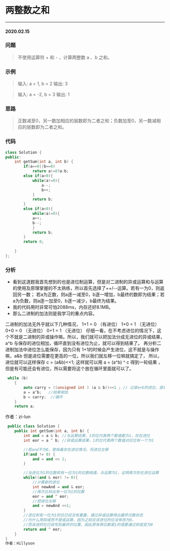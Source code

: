 # 两整数之和
***
#### 2020.02.15

### 问题
>不使用运算符 + 和 - ​​​​​​​，计算两整数 ​​​​​​​a 、b ​​​​​​​之和。

### 示例
>输入: a = 1, b = 2
输出: 3

>输入: a = -2, b = 3
输出: 1

### 思路
>正数减至0，另一数加相应的层数即为二者之和；负数加至0，另一数减相应的层数即为二者之和。

### 代码
```c++
class Solution {
public:
    int getSum(int a, int b) {
        if(a==0||b==0)
            return a!=0?a:b;
        else if(a>0){
            while(a!=0){
                a--;
                b++;
            }
            return b;
        }
        else if(a<0){
            while(a!=0){
            a++;
            b--;
            }
            return b;
        }
        return 0;
        
    }
};
```

### 分析
 - 看到这道题我首先想到的也是进位制运算，但是对二进制的异或运算和与运算的使用及原理掌握的不太熟练，所以首先选择了++/--运算。若有一为0，则返回另一数；
   若a为正数，则a逐一减至0，b逐一增加，b最终的数即为结果；若a为负数，则a逐一加至0，b逐一减少，b最终为结果。
 - 我的代码用时非常可怕2088ms，内存还好8.1MB。
 - 那么二进制的加法则是我学习的重点内容。
 
二进制的加法无外乎就以下几种情况，
1+1 = 0    （有进位）
1+0 = 1    （无进位）
0+0 = 0    （无进位）
0+1 = 1    （无进位）
仔细一看，在不考虑进位的情况下，这个不就是二进制的异或操作嘛。所以，我们就可以把加法分成无进位的异或结果，a^b  与保存的进位相加，循环直到没有进位为止，就可以得到结果了。
再分析二进制加法中进位怎么能保存，因为只有 1+1的时候会产生进位，这不就是与操作嘛，a&b   但是进位需要在更高的一位，所以我们就左移一位嘛就搞定了，
所以，进位就可以这样保存
c = (a&b)<<1;
这样就可以用  a = (a^b) ^ c 得到一轮结果 ，但是有可能还会有进位，所以需要将这个放在循环里面就可以了。
```c
 while (b)
    {
        auto carry = ((unsigned int ) (a & b))<<1 ; // 记录a+b的进位，直到进位为0是退出
        a = a^b;   //结果相加
        b = carry;  //循环
    }
    return a;
```
作者：zi-lun

```c++
 public class Solution {
    public int getSum(int a, int b) {
        int and = a & b; //与运算结果，1的位代表两个数值都为1，存在进位
        int eor = a ^ b; //异或运算结果，1的位代表两个数值对应位有一个为1

        //若and不为0，意味着存在进位情况，将进位左移
        if(and != 0) {
            and = and << 1;
        }

        //当进位为1的位数和有一位为1的位数相遇，与运算为1，证明再次存在进位运算
        while((and & eor) != 0){
            //计算新的进位
            int newAnd = and & eor;
            //再次比较出有一位为1的位数
            eor = and ^ eor;
            //把进位左移
            and = newAnd <<1;
        }
        //进位和有一位为1的位已经没有重叠，通过异或运算得出最终位数状态
        //为什么用抑或而不是或运算，因为之前应该进位的位没有改为0，
        //而该进的位已经写到最终的位置，因此原有两位都是1的值要通过抑或变为0
        return and ^ eor;
    }
}
作者：Hillyson

